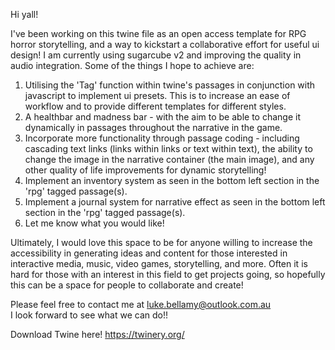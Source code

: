 Hi yall!

I've been working on this twine file as an open access template for RPG horror storytelling, and a way to kickstart a collaborative effort for useful ui design! I am currently using sugarcube v2 and improving the quality in audio integration. Some of the things I hope to achieve are:  
  1. Utilising the 'Tag' function within twine's passages in conjunction with javascript to implement ui presets. This is to increase an ease of workflow and to provide different templates for different styles.  
  2. A healthbar and madness bar - with the aim to be able to change it dynamically in passages throughout the narrative in the game.  
  3. Incorporate more functionality through passage coding - including cascading text links (links within links or text within text), the ability to change the image in the narrative container (the main image), and any other quality of life improvements for dynamic storytelling!  
  4. Implement an inventory system as seen in the bottom left section in the 'rpg' tagged passage(s).  
  5. Implement a journal system for narrative effect as seen in the bottom left section in the 'rpg' tagged passage(s).  
  6. Let me know what you would like!

Ultimately, I would love this space to be for anyone willing to increase the accessibility in generating ideas and content for those interested in interactive media, music, video games, storytelling, and more. Often it is hard for those with an interest in this field to get projects going, so hopefully this can be a space for people to collaborate and create!

Please feel free to contact me at luke.bellamy@outlook.com.au  
I look forward to see what we can do!!

Download Twine here! https://twinery.org/
